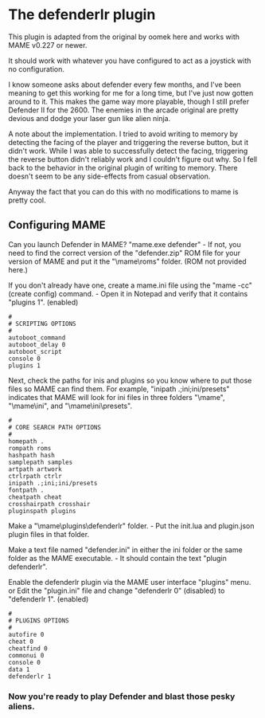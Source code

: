 # The defenderlr plugin

This plugin is adapted from the original by oomek here and works with MAME v0.227 or newer.

It should work with whatever you have configured to act as a joystick with no configuration.

I know someone asks about defender every few months, and I've been meaning to get this working for me for a long time, but I've just now gotten around to it. This makes the game way more playable, though I still prefer Defender II for the 2600. The enemies in the arcade original are pretty devious and dodge your laser gun like alien ninja.

A note about the implementation. I tried to avoid writing to memory by detecting the facing of the player and triggering the reverse button, but it didn't work. While I was able to successfully detect the facing, triggering the reverse button didn't reliably work and I couldn't figure out why. So I fell back to the behavior in the original plugin of writing to memory. There doesn't seem to be any side-effects from casual observation.

Anyway the fact that you can do this with no modifications to mame is pretty cool.

## Configuring MAME

Can you launch Defender in MAME?  "mame.exe defender"
\- If not, you need to find the correct version of the "defender.zip" ROM file for your version of MAME and put it the "\mame\roms" folder.  (ROM not provided here.)

If you don't already have one, create a mame.ini file using the "mame -cc" (create config) command.
\- Open it in Notepad and verify that it contains "plugins    1". (enabled)

```
#  
# SCRIPTING OPTIONS  
#  
autoboot_command  
autoboot_delay 0  
autoboot_script  
console 0  
plugins 1
```

Next, check the paths for inis and plugins so you know where to put those files so MAME can find them.
For example, "inipath    .;ini;ini/presets" indicates that MAME will look for ini files in three folders "\mame\", "\mame\ini\", and "\mame\ini\presets\".

```
#  
# CORE SEARCH PATH OPTIONS  
#  
homepath .  
rompath roms  
hashpath hash  
samplepath samples  
artpath artwork  
ctrlrpath ctrlr  
inipath .;ini;ini/presets  
fontpath .  
cheatpath cheat  
crosshairpath crosshair  
pluginspath plugins
```

Make a "\mame\plugins\defenderlr\" folder.
\- Put the init.lua and plugin.json plugin files in that folder.

Make a text file named "defender.ini" in either the ini folder or the same folder as the MAME executable.
\-  It should contain the text "plugin    defenderlr".

Enable the defenderlr plugin via the MAME user interface "plugins" menu.
  or
Edit the "plugin.ini" file and change "defenderlr        0" (disabled) to "defenderlr        1". (enabled)

```
#  
# PLUGINS OPTIONS  
#  
autofire 0  
cheat 0  
cheatfind 0  
commonui 0  
console 0  
data 1  
defenderlr 1
```

### Now you're ready to play Defender and blast those pesky aliens.